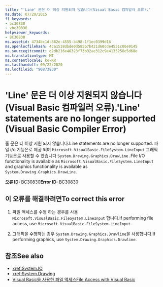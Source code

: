 ```yaml
---
title: "'Line' 문은 더 이상 지원되지 않습니다(Visual Basic 컴파일러 오류)."
ms.date: 07/20/2015
f1_keywords:
- bc30830
- vbc30830
helpviewer_keywords:
- BC30830
ms.assetid: 4734bc1d-882e-4555-b498-1f1ec0399d16
ms.openlocfilehash: 4ca1538dbde0d585b7b421d60cde4531c00e9145
ms.sourcegitcommit: d2db216e46323f73b32ae312c9e4135258e5d68e
ms.translationtype: MT
ms.contentlocale: ko-KR
ms.lasthandoff: 09/22/2020
ms.locfileid: "90873830"
---
```

# <a name="line-statements-are-no-longer-supported-visual-basic-compiler-error"></a><span data-ttu-id="6e24e-102">'Line' 문은 더 이상 지원되지 않습니다(Visual Basic 컴파일러 오류).</span><span class="sxs-lookup"><span data-stu-id="6e24e-102">'Line' statements are no longer supported (Visual Basic Compiler Error)</span></span>

<span data-ttu-id="6e24e-103">줄 문은 더 이상 지원 되지 않습니다.</span><span class="sxs-lookup"><span data-stu-id="6e24e-103">Line statements are no longer supported.</span></span> <span data-ttu-id="6e24e-104">파일 i/o 기능은로 제공 되며 `Microsoft.VisualBasic.FileSystem.LineInput` 그래픽 기능은로 사용할 수 있습니다 `System.Drawing.Graphics.DrawLine` .</span><span class="sxs-lookup"><span data-stu-id="6e24e-104">File I/O functionality is available as `Microsoft.VisualBasic.FileSystem.LineInput` and graphics functionality is available as `System.Drawing.Graphics.DrawLine`.</span></span>  
  
 <span data-ttu-id="6e24e-105">**오류 ID:** BC30830</span><span class="sxs-lookup"><span data-stu-id="6e24e-105">**Error ID:** BC30830</span></span>  
  
## <a name="to-correct-this-error"></a><span data-ttu-id="6e24e-106">이 오류를 해결하려면</span><span class="sxs-lookup"><span data-stu-id="6e24e-106">To correct this error</span></span>  
  
1. <span data-ttu-id="6e24e-107">파일 액세스를 수행 하는 경우를 사용 `Microsoft.VisualBasic.FileSystem.LineInput` 합니다.</span><span class="sxs-lookup"><span data-stu-id="6e24e-107">If performing file access, use `Microsoft.VisualBasic.FileSystem.LineInput`.</span></span>  
  
2. <span data-ttu-id="6e24e-108">그래픽을 수행하는 경우 `System.Drawing.Graphics.Drawline`을 사용합니다.</span><span class="sxs-lookup"><span data-stu-id="6e24e-108">If performing graphics, use `System.Drawing.Graphics.Drawline`.</span></span>  
  
## <a name="see-also"></a><span data-ttu-id="6e24e-109">참조</span><span class="sxs-lookup"><span data-stu-id="6e24e-109">See also</span></span>

- <xref:System.IO>
- <xref:System.Drawing>
- [<span data-ttu-id="6e24e-110">Visual Basic을 사용한 파일 액세스</span><span class="sxs-lookup"><span data-stu-id="6e24e-110">File Access with Visual Basic</span></span>](../../developing-apps/programming/drives-directories-files/file-access.md)
